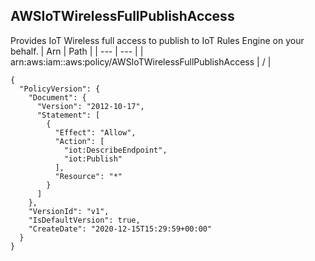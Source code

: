 
## AWSIoTWirelessFullPublishAccess
Provides IoT Wireless full access to publish to IoT Rules Engine on your behalf.
| Arn | Path |
| --- | --- |
| arn:aws:iam::aws:policy/AWSIoTWirelessFullPublishAccess | / |
```
{
  "PolicyVersion": {
    "Document": {
      "Version": "2012-10-17",
      "Statement": [
        {
          "Effect": "Allow",
          "Action": [
            "iot:DescribeEndpoint",
            "iot:Publish"
          ],
          "Resource": "*"
        }
      ]
    },
    "VersionId": "v1",
    "IsDefaultVersion": true,
    "CreateDate": "2020-12-15T15:29:59+00:00"
  }
}
```
